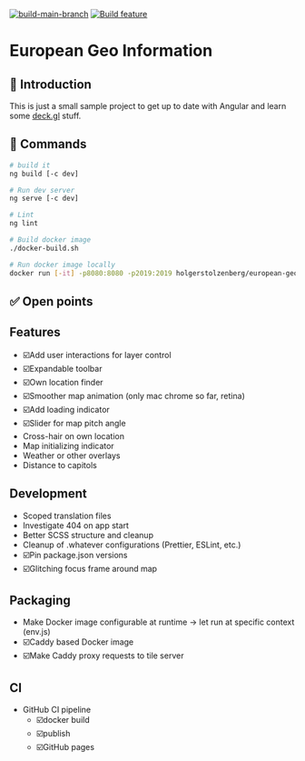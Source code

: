 [![build-main-branch](https://github.com/holgerstolzenberg/european-geo-information/actions/workflows/main-branch-build.yml/badge.svg?branch=main)](https://github.com/holgerstolzenberg/european-geo-information/actions/workflows/main-branch-build.yml)
[![Build feature](https://github.com/holgerstolzenberg/european-geo-information/actions/workflows/feature-branch-build.yml/badge.svg)](https://github.com/holgerstolzenberg/european-geo-information/actions/workflows/feature-branch-build.yml)


# European Geo Information

## 🚀 Introduction

This is just a small sample project to get up to date with Angular and learn some [deck.gl](https://deck.gl) stuff.

## 🫡 Commands

```bash
# build it
ng build [-c dev]

# Run dev server
ng serve [-c dev]

# Lint
ng lint

# Build docker image
./docker-build.sh

# Run docker image locally
docker run [-it] -p8080:8080 -p2019:2019 holgerstolzenberg/european-geo-information
```

## ✅ Open points

## Features

- ☑️Add user interactions for layer control
- ☑️Expandable toolbar
- ☑️Own location finder
- ☑️Smoother map animation (only mac chrome so far, retina)
- ☑️Add loading indicator
- ☑️Slider for map pitch angle
- Cross-hair on own location
- Map initializing indicator
- Weather or other overlays
- Distance to capitols

## Development

- Scoped translation files
- Investigate 404 on app start
- Better SCSS structure and cleanup
- Cleanup of .whatever configurations (Prettier, ESLint, etc.)
- ☑️Pin package.json versions
- ☑️Glitching focus frame around map

## Packaging

- Make Docker image configurable at runtime -> let run at specific context (env.js)
- ☑️Caddy based Docker image
- ☑️Make Caddy proxy requests to tile server

## CI

- GitHub CI pipeline
  - ☑️docker build
  - ☑️publish
  - ☑️GitHub pages
